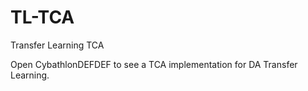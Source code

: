 # TL-TCA
Transfer Learning TCA

Open CybathlonDEFDEF to see a TCA implementation for DA Transfer Learning.
